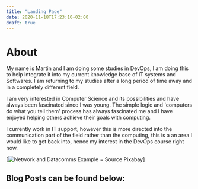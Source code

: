 ```yaml
---
title: "Landing Page"
date: 2020-11-18T17:23:10+02:00
draft: true
---
```


# About

My name is Martin and I am doing some studies in DevOps, I am doing this to help integrate it into my current knowledge base of IT systems and Softwares. I am returning to my studies after a long period of time away and in a completely different field.

I am very interested in Computer Science and its possibilities and have always been fascinated since I was young. The simple logic and 'computers do what you tell them' process has always fascinated me and I have enjoyed helping others achieve their goals with computing.  

I currently work in IT support, however this is more directed into the communication part of the field rather than the computing, this is a an area I would like to get back into, hence my interest in the DevOps course right now.  




[![Network and Datacomms Example = Source Pixabay](https://cdn.pixabay.com/photo/2016/04/04/14/12/monitor-1307227_960_720.jpg)]

## Blog Posts can be found below:
